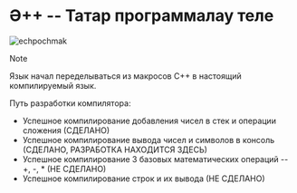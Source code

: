 # Ә++ -- Татар программалау теле

![echpochmak](https://github.com/erzakiev/EaPP/assets/13952639/b534abec-6b1f-415f-ac8f-81b204e68e9d)

> [!NOTE]
> Язык начал переделываться из макросов C++ в настоящий компилируемый язык.

Путь разработки компилятора:
  - Успешное компилирование добавления чисел в стек и операции сложения (СДЕЛАНО)
  - Успешное компилирование вывода чисел и символов в консоль (СДЕЛАНО, РАЗРАБОТКА НАХОДИТСЯ ЗДЕСЬ)
  - Успешное компилирование 3 базовых математических операций -- +, -, * (НЕ СДЕЛАНО)
  - Успешное компилирование строк и их вывода (НЕ СДЕЛАНО)
